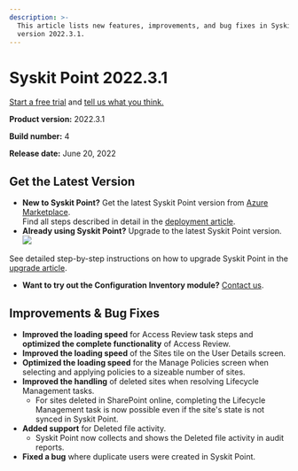 ```yaml
---
description: >-
  This article lists new features, improvements, and bug fixes in Syskit Point
  version 2022.3.1.
---
```


# Syskit Point 2022.3.1

[Start a free trial](https://www.syskit.com/products/point/free-trial/) and [tell us what you think.](https://www.syskit.com/company/contact-us/)

**Product version:** 2022.3.1

**Build number:** 4

**Release date:** June 20, 2022

## Get the Latest Version

* **New to Syskit Point?** Get the latest Syskit Point version from [Azure Marketplace](https://azuremarketplace.microsoft.com/en-us/marketplace/apps/syskitltd.syskit\_point).\
  Find all steps described in detail in the [deployment article](../../set-up-point-data-center/deployment/deploy-syskit-point.md).
* **Already using Syskit Point?** Upgrade to the latest Syskit Point version.\
  [![](https://aka.ms/deploytoazurebutton)](https://portal.azure.com/#create/Microsoft.Template/uri/https%3A%2F%2Fsyskitassetsstorage.blob.core.windows.net%2Fpoint%2FARMTemplates%2FPointUpdateDeploy%2FPointUpdateTemplate.json)

See detailed step-by-step instructions on how to upgrade Syskit Point in the [upgrade article](../../set-up-point-data-center/deployment/upgrade-syskit-point.md).

* **Want to try out the Configuration Inventory module?** [Contact us](https://www.syskit.com/contact-us/).

## Improvements & Bug Fixes

* **Improved the loading speed** for Access Review task steps and **optimized the complete functionality** of Access Review.
* **Improved the loading speed** of the Sites tile on the User Details screen.
* **Optimized the loading speed** for the Manage Policies screen when selecting and applying policies to a sizeable number of sites.
* **Improved the handling** of deleted sites when resolving Lifecycle Management tasks.
  * For sites deleted in SharePoint online, completing the Lifecycle Management task is now possible even if the site's state is not synced in Syskit Point.
* **Added support** for Deleted file activity.
  * Syskit Point now collects and shows the Deleted file activity in audit reports.
* **Fixed a bug** where duplicate users were created in Syskit Point.
